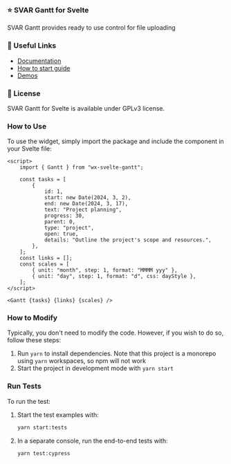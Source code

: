 ### :star: SVAR Gantt for Svelte

SVAR Gantt provides ready to use control for file uploading

### :link: Useful Links

-   [Documentation](https://docs.svar.dev/svelte/gantt/overview)
-   [How to start guide](https://docs.svar.dev/svelte/gantt/getting_started/)
-   [Demos](https://docs.svar.dev/svelte/gantt/samples/#/base/willow)

### :page_with_curl: License

SVAR Gantt for Svelte is available under GPLv3 license.

### How to Use

To use the widget, simply import the package and include the component in your Svelte file:

```svelte
<script>
	import { Gantt } from "wx-svelte-gantt";

	const tasks = [
		{
			id: 1,
			start: new Date(2024, 3, 2),
			end: new Date(2024, 3, 17),
			text: "Project planning",
			progress: 30,
			parent: 0,
			type: "project",
			open: true,
			details: "Outline the project's scope and resources.",
		},
	];
	const links = [];
	const scales = [
		{ unit: "month", step: 1, format: "MMMM yyy" },
		{ unit: "day", step: 1, format: "d", css: dayStyle },
	];
</script>

<Gantt {tasks} {links} {scales} />
```

### How to Modify

Typically, you don't need to modify the code. However, if you wish to do so, follow these steps:

1. Run `yarn` to install dependencies. Note that this project is a monorepo using `yarn` workspaces, so npm will not work
2. Start the project in development mode with `yarn start`

### Run Tests

To run the test:

1. Start the test examples with:
    ```sh
    yarn start:tests
    ```
2. In a separate console, run the end-to-end tests with:
    ```sh
    yarn test:cypress
    ```
